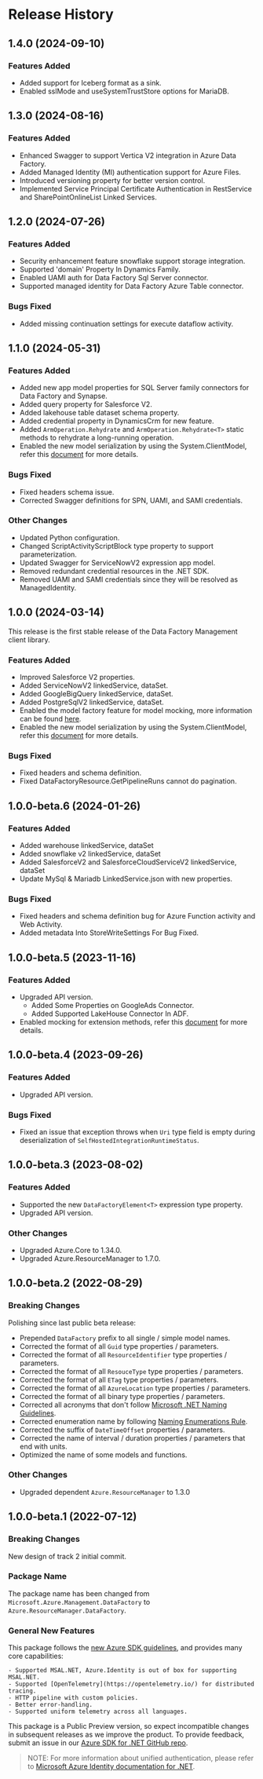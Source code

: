 # Release History

## 1.4.0 (2024-09-10)

### Features Added
- Added support for Iceberg format as a sink.
- Enabled sslMode and useSystemTrustStore options for MariaDB.

## 1.3.0 (2024-08-16)

### Features Added

- Enhanced Swagger to support Vertica V2 integration in Azure Data Factory.
- Added Managed Identity (MI) authentication support for Azure Files.
- Introduced versioning property for better version control.
- Implemented Service Principal Certificate Authentication in RestService and SharePointOnlineList Linked Services.

## 1.2.0 (2024-07-26)

### Features Added

- Security enhancement feature snowflake support storage integration.
- Supported 'domain' Property In Dynamics Family.
- Enabled UAMI auth for Data Factory Sql Server connector.
- Supported managed identity for Data Factory Azure Table connector.

### Bugs Fixed

- Added missing continuation settings for execute dataflow activity.

## 1.1.0 (2024-05-31)

### Features Added

- Added new app model properties for SQL Server family connectors for Data Factory and Synapse.
- Added query property for Salesforce V2.
- Added lakehouse table dataset schema property.
- Added credential property in DynamicsCrm for new feature.
- Added `ArmOperation.Rehydrate` and `ArmOperation.Rehydrate<T>` static methods to rehydrate a long-running operation.
- Enabled the new model serialization by using the System.ClientModel, refer this [document](https://aka.ms/azsdk/net/mrw) for more details.

### Bugs Fixed

- Fixed headers schema issue.
- Corrected Swagger definitions for SPN, UAMI, and SAMI credentials.

### Other Changes

- Updated Python configuration.
- Changed ScriptActivityScriptBlock type property to support parameterization.
- Updated Swagger for ServiceNowV2 expression app model.
- Removed redundant credential resources in the .NET SDK.
- Removed UAMI and SAMI credentials since they will be resolved as ManagedIdentity.

## 1.0.0 (2024-03-14)

This release is the first stable release of the Data Factory Management client library.

### Features Added

- Improved Salesforce V2 properties.
- Added ServiceNowV2 linkedService, dataSet.
- Added GoogleBigQuery linkedService, dataSet.
- Added PostgreSqlV2 linkedService, dataSet.
- Enabled the model factory feature for model mocking, more information can be found [here](https://azure.github.io/azure-sdk/dotnet_introduction.html#dotnet-mocking-factory-builder).
- Enabled the new model serialization by using the System.ClientModel, refer this [document](https://aka.ms/azsdk/net/mrw) for more details.

### Bugs Fixed

- Fixed headers and schema definition.
- Fixed DataFactoryResource.GetPipelineRuns cannot do pagination.

## 1.0.0-beta.6 (2024-01-26)

### Features Added

- Added warehouse linkedService, dataSet
- Added snowflake v2 linkedService, dataSet
- Added SalesforceV2 and SalesforceCloudServiceV2 linkedService, dataSet
- Update MySql & Mariadb LinkedService.json with new properties.

### Bugs Fixed

- Fixed headers and schema definition bug for Azure Function activity and Web Activity.
- Added metadata Into StoreWriteSettings For Bug Fixed.

## 1.0.0-beta.5 (2023-11-16)

### Features Added

- Upgraded API version.
  - Added Some Properties on GoogleAds Connector.
  - Added Supported LakeHouse Connector In ADF.
- Enabled mocking for extension methods, refer this [document](https://aka.ms/azsdk/net/mocking) for more details.

## 1.0.0-beta.4 (2023-09-26)

### Features Added

- Upgraded API version.

### Bugs Fixed

- Fixed an issue that exception throws when `Uri` type field is empty during deserialization of `SelfHostedIntegrationRuntimeStatus`.

## 1.0.0-beta.3 (2023-08-02)

### Features Added

- Supported the new `DataFactoryElement<T>` expression type property.
- Upgraded API version.

### Other Changes

- Upgraded Azure.Core to 1.34.0.
- Upgraded Azure.ResourceManager to 1.7.0.

## 1.0.0-beta.2 (2022-08-29)

### Breaking Changes

Polishing since last public beta release:
- Prepended `DataFactory` prefix to all single / simple model names.
- Corrected the format of all `Guid` type properties / parameters.
- Corrected the format of all `ResourceIdentifier` type properties / parameters.
- Corrected the format of all `ResouceType` type properties / parameters.
- Corrected the format of all `ETag` type properties / parameters.
- Corrected the format of all `AzureLocation` type properties / parameters.
- Corrected the format of all binary type properties / parameters.
- Corrected all acronyms that don't follow [Microsoft .NET Naming Guidelines](https://docs.microsoft.com/dotnet/standard/design-guidelines/naming-guidelines).
- Corrected enumeration name by following [Naming Enumerations Rule](https://docs.microsoft.com/dotnet/standard/design-guidelines/names-of-classes-structs-and-interfaces#naming-enumerations).
- Corrected the suffix of `DateTimeOffset` properties / parameters.
- Corrected the name of interval / duration properties / parameters that end with units.
- Optimized the name of some models and functions.

### Other Changes

- Upgraded dependent `Azure.ResourceManager` to 1.3.0

## 1.0.0-beta.1 (2022-07-12)

### Breaking Changes

New design of track 2 initial commit.

### Package Name

The package name has been changed from `Microsoft.Azure.Management.DataFactory` to `Azure.ResourceManager.DataFactory`.

### General New Features

This package follows the [new Azure SDK guidelines](https://azure.github.io/azure-sdk/general_introduction.html), and provides many core capabilities:

    - Supported MSAL.NET, Azure.Identity is out of box for supporting MSAL.NET.
    - Supported [OpenTelemetry](https://opentelemetry.io/) for distributed tracing.
    - HTTP pipeline with custom policies.
    - Better error-handling.
    - Supported uniform telemetry across all languages.

This package is a Public Preview version, so expect incompatible changes in subsequent releases as we improve the product. To provide feedback, submit an issue in our [Azure SDK for .NET GitHub repo](https://github.com/Azure/azure-sdk-for-net/issues).

> NOTE: For more information about unified authentication, please refer to [Microsoft Azure Identity documentation for .NET](https://docs.microsoft.com//dotnet/api/overview/azure/identity-readme?view=azure-dotnet).
